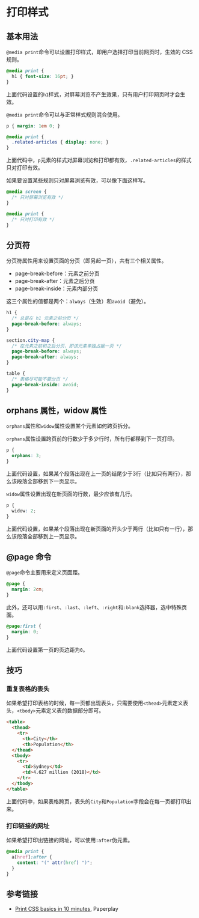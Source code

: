 # 打印样式

## 基本用法

`@media print`命令可以设置打印样式，即用户选择打印当前网页时，生效的 CSS 规则。

```css
@media print {
  h1 { font-size: 16pt; }
}
```

上面代码设置的`h1`样式，对屏幕浏览不产生效果，只有用户打印网页时才会生效。

`@media print`命令可以与正常样式规则混合使用。

```css
p { margin: 1em 0; }

@media print {
  .related-articles { display: none; }
}
```

上面代码中，`p`元素的样式对屏幕浏览和打印都有效，`.related-articles`的样式只对打印有效。

如果要设置某些规则只对屏幕浏览有效，可以像下面这样写。

```css
@media screen {
  /* 只对屏幕浏览有效 */
}

@media print {
  /* 只对打印有效 */
}
```

## 分页符

分页符属性用来设置页面的分页（即另起一页），共有三个相关属性。

- page-break-before：元素之前分页
- page-break-after：元素之后分页
- page-break-inside：元素内部分页

这三个属性的值都是两个：`always`（生效）和`avoid`（避免）。

```css
h1 {
  /* 总是在 h1 元素之前分页 */
  page-break-before: always;
}

section.city-map {
  /* 在元素之前和之后分页，即该元素单独占据一页 */
  page-break-before: always;
  page-break-after: always;
}

table {
  /* 表格尽可能不要分页 */
  page-break-inside: avoid;
}
```

## orphans 属性，widow 属性

`orphans`属性和`widow`属性设置某个元素如何跨页拆分。

`orphans`属性设置跨页前的行数少于多少行时，所有行都移到下一页打印。

```css
p {
  orphans: 3;
}
```

上面代码设置，如果某个段落出现在上一页的结尾少于3行（比如只有两行），那么该段落全部移到下一页显示。

`widow`属性设置出现在新页面的行数，最少应该有几行。

```css
p {
  widow: 2;
}
```

上面代码设置，如果某个段落出现在新页面的开头少于两行（比如只有一行），那么该段落全部移到上一页显示。

## @page 命令

`@page`命令主要用来定义页面距。

```css
@page {
  margin: 2cm;
}
```

此外，还可以用`:first`、`:last`、`:left`、`:right`和`:blank`选择器，选中特殊页面。

```css
@page:first {
  margin: 0;
}
```

上面代码设置第一页的页边距为`0`。

## 技巧

### 重复表格的表头

如果希望打印表格的时候，每一页都出现表头，只需要使用`<thead>`元素定义表头，`<tbody>`元素定义表的数据部分即可。

```html
<table>
  <thead>
    <tr>
      <th>City</th>
      <th>Population</th>
  </thead>
  <tbody>
    <tr>
      <td>Sydney</td>
      <td>4.627 million (2018)</td>
    </tr>
  </tbody>
</table>
```

上面代码中，如果表格跨页，表头的`City`和`Population`字段会在每一页都打印出来。

### 打印链接的网址

如果希望打印出链接的网址，可以使用`:after`伪元素。

```css
@media print {
  a[href]:after {
    content: "(" attr(href) ")";
  }
}
```

## 参考链接

- [Print CSS basics in 10 minutes](https://www.paperplane.app/blog/print-css-basics/), Paperplay

